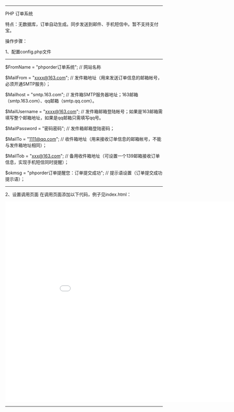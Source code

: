************************************
PHP 订单系统

特点：无数据库，订单自动生成。同步发送到邮件、手机短信中。暂不支持支付宝。

操作步骤：

1、配置config.php文件

--------------------------------------------------------------------------------------------------------------------

$FromName = "phporder订单系统";  // 网站名称
 
$MailFrom = "xxxx@163.com";  // 发件箱地址（用来发送订单信息的邮箱帐号，必须开通SMTP服务）；

$Mailhost = "smtp.163.com";  // 发件箱SMTP服务器地址；163邮箱（smtp.163.com）、qq邮箱（smtp.qq.com）。

$MailUsername = "xxxx@163.com";  // 发件箱邮箱登陆帐号；如果是163邮箱需填写整个邮箱地址，如果是qq邮箱只需填写qq号。

$MailPassword = "密码密码";  // 发件箱邮箱登陆密码；

$MailTo = "1111@qq.com";  // 收件箱地址（用来接收订单信息的邮箱帐号，不能与发件箱地址相同）；

$MailTob = "xxx@163.com";  // 备用收件箱地址（可设置一个139邮箱接收订单信息，实现手机短信同时提醒）；

$okmsg = "phporder订单提醒您：订单提交成功";  // 提示语设置（订单提交成功提示语）；

----------------------------------------------------------------------------------------------------------------------

2、设置调用页面
在调用页面添加以下代码，例子见index.html：

<div style="margin:0px auto; width:950px;">
	<!--调用代码  width为宽度、height为高度-->
	<iframe  src="order/index.htm" width="950" height="640" marginheight="0" marginwidth="0" frameborder="0" scrolling="no">
	</iframe>
	<!--调用代码结束-->
</div>

      
----------------------------------------------------------------------------------------------------------------------
